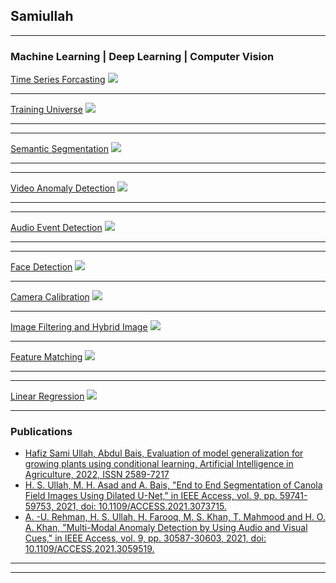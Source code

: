 ## Samiullah 

---

### Machine Learning | Deep Learning | Computer Vision

[Time Series Forcasting](/sample_page)
<img src="images/project1.PNG?raw=true"/>

---
[Training Universe](https://github.com/h-sami-ullah/training-universe/tree/main)
<img src="https://github.com/h-sami-ullah/h-sami-ullah.github.io/blob/master/images/Screenshot%202024-06-17%20212209.png?raw=true"/>

---

---
[Semantic Segmentation](https://github.com/h-sami-ullah/Deep-Learning-in-Computer-Vision/tree/main/Semantic%20Segmentation)
<img src="https://github.com/h-sami-ullah/Deep-Learning-in-Computer-Vision/blob/45760f7ea2f399a8426f2116dee92742627ee004/Semantic%20Segmentation/bais4-3073715-large.gif?raw=true"/>

---

---
[Video Anomaly Detection](https://github.com/h-sami-ullah/Anomaly-Detection-in-Video-using-MATLAB)
<img src="https://github.com/h-sami-ullah/Anomaly-Detection-in-Video-using-MATLAB/blob/34ee8b0b5afa86836e35cd7a196386bd0adb6520/rehma6-3059519-large.gif?raw=true"/>

---

---
[Audio Event Detection](https://github.com/h-sami-ullah/Audio-event-analysis-and-feature-extraction-using-MATLAB)
<img src="https://github.com/h-sami-ullah/Audio-event-analysis-and-feature-extraction-using-MATLAB/blob/a8ca8a7c556c5a7c2c9c794e06b58ad8e398fe35/rehma3-3059519-large.jpg?raw=true"/>

---


---
[Face Detection](https://github.com/h-sami-ullah/Deep-Learning-in-Computer-Vision/blob/e4e70b4e05bb0d252d7efa90f9f89b0e6d7407c1/Face%20Recognition/html/face.md)
<img src="https://github.com/h-sami-ullah/Deep-Learning-in-Computer-Vision/blob/main/Face%20Recognition/html/r14.png?raw=true"/>

---

[Camera Calibration](https://github.com/h-sami-ullah/Deep-Learning-in-Computer-Vision/blob/441ae001d23ff2ca06f410a82d03f623baffb6d2/Camera%20Calibration%20and%20Fundamental%20Matrix%20Estimation/html/index.md)
<img src="https://github.com/h-sami-ullah/Deep-Learning-in-Computer-Vision/blob/441ae001d23ff2ca06f410a82d03f623baffb6d2/Camera%20Calibration%20and%20Fundamental%20Matrix%20Estimation/html/fig2.png?raw=true"/>

---
[Image Filtering and Hybrid Image](https://github.com/h-sami-ullah/Deep-Learning-in-Computer-Vision/blob/main/Image%20Filtering%20and%20Hybrid%20Image/html/index.md)
<img src="https://github.com/h-sami-ullah/Deep-Learning-in-Computer-Vision/blob/e4e70b4e05bb0d252d7efa90f9f89b0e6d7407c1/Image%20Filtering%20and%20Hybrid%20Image/html/Part2_Hybrid/Cat_Dog/cat_dog_hybrid_image_scales.jpg?raw=true"/>

---
[Feature Matching](https://github.com/h-sami-ullah/Deep-Learning-in-Computer-Vision/blob/0f547b6f3c7734c3b0b1732d27137b91791d0c37/Local%20Feature%20Matching/html/feature.md)
<img src="https://github.com/h-sami-ullah/Deep-Learning-in-Computer-Vision/blob/0f547b6f3c7734c3b0b1732d27137b91791d0c37/Local%20Feature%20Matching/results/afteradap2.png?raw=true"/>

---

---
[Linear Regression](https://github.com/h-sami-ullah/Machine-and-Deep-Learning-Basics/blob/main/Simple%20Regression/Simple%20Linear%20Regression.ipynb)
<img src="https://github.com/h-sami-ullah/Machine-and-Deep-Learning-Basics/blob/30e117c9704e0e337bbaf6fcbb2be6d969f95ef6/Simple%20Regression/download.png?raw=true"/>

---


### Publications
- [Hafiz Sami Ullah, Abdul Bais, Evaluation of model generalization for growing plants using conditional learning, Artificial Intelligence in Agriculture, 2022, ISSN 2589-7217](https://doi.org/10.1016/j.aiia.2022.09.006)
- [H. S. Ullah, M. H. Asad and A. Bais, "End to End Segmentation of Canola Field Images Using Dilated U-Net," in IEEE Access, vol. 9, pp. 59741-59753, 2021, doi: 10.1109/ACCESS.2021.3073715.](https://ieeexplore.ieee.org/document/9405989)
- [A. -U. Rehman, H. S. Ullah, H. Farooq, M. S. Khan, T. Mahmood and H. O. A. Khan, "Multi-Modal Anomaly Detection by Using Audio and Visual Cues," in IEEE Access, vol. 9, pp. 30587-30603, 2021, doi: 10.1109/ACCESS.2021.3059519.](https://ieeexplore.ieee.org/document/9354611)


---




---
<!-- p style="font-size:11px">Page template forked from <a href="https://github.com/evanca/quick-portfolio">evanca</a></p -->
<!-- Remove above link if you don't want to attibute -->
